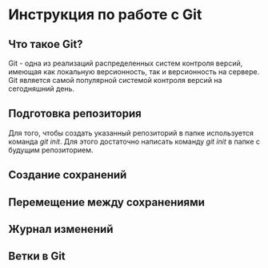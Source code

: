 # Инструкция по работе с Git

## Что такое Git?

Git - одна из реализаций распределенных систем контроля версий, имеющая как локальную версионность, так и версионность на сервере. Git является самой популярной системой контроля версий на сегодняшний день. 

## Подготовка репозитория

Для того, чтобы создать указанный репозиторий в папке используется команда *git init*. Для этого достаточно написать команду *git init* в папке с будущим репозиторием.

## Создание сохранений

## Перемещение между сохранениями

## Журнал изменений

## Ветки в Git